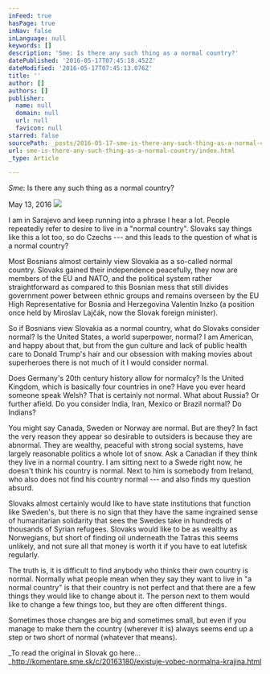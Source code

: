 ```yaml
---
inFeed: true
hasPage: true
inNav: false
inLanguage: null
keywords: []
description: 'Sme: Is there any such thing as a normal country?'
datePublished: '2016-05-17T07:45:18.452Z'
dateModified: '2016-05-17T07:45:13.076Z'
title: ''
author: []
authors: []
publisher:
  name: null
  domain: null
  url: null
  favicon: null
starred: false
sourcePath: _posts/2016-05-17-sme-is-there-any-such-thing-as-a-normal-country.md
url: sme-is-there-any-such-thing-as-a-normal-country/index.html
_type: Article

---
```

_Sme_: Is there any such thing as a normal country?

May 13, 2016
![](https://the-grid-user-content.s3-us-west-2.amazonaws.com/3b65acbe-a0f9-4035-a843-062eb5ddabb7.jpg)

I am in Sarajevo and keep running into a phrase I hear a lot. People repeatedly refer to desire to live in a "normal country". Slovaks say things like this a lot too, so do Czechs --- and this leads to the question of what is a normal country? 

Most Bosnians almost certainly view Slovakia as a so-called normal country. Slovaks gained their independence peacefully, they now are members of the EU and NATO, and the political system rather straightforward as compared to this Bosnian mess that still divides government power between ethnic groups and remains overseen by the EU High Representative for Bosnia and Herzegovina Valentin Inzko (a position once held by Miroslav Lajčák, now the Slovak foreign minister). 

So if Bosnians view Slovakia as a normal country, what do Slovaks consider normal? Is the United States, a world superpower, normal? I am American, and happy about that, but from the gun culture and lack of public health care to Donald Trump's hair and our obsession with making movies about superheroes there is not much of it I would consider normal. 

Does Germany's 20th century history allow for normalcy? Is the United Kingdom, which is basically four countries in one? Have you ever heard someone speak Welsh? That is certainly not normal. What about Russia? Or further afield. Do you consider India, Iran, Mexico or Brazil normal? Do Indians? 

You might say Canada, Sweden or Norway are normal. But are they? In fact the very reason they appear so desirable to outsiders is because they are abnormal. They are wealthy, peaceful with strong social systems, have largely reasonable politics a whole lot of snow. Ask a Canadian if they think they live in a normal country. I am sitting next to a Swede right now, he doesn't think his country is normal. Next to him is somebody from Ireland, who also does not find his country normal --- and also finds my question absurd. 

Slovaks almost certainly would like to have state institutions that function like Sweden's, but there is no sign that they have the same ingrained sense of humanitarian solidarity that sees the Swedes take in hundreds of thousands of Syrian refugees. Slovaks would like to be as wealthy as Norwegians, but short of finding oil underneath the Tatras this seems unlikely, and not sure all that money is worth it if you have to eat lutefisk regularly. 

The truth is, it is difficult to find anybody who thinks their own country is normal. Normally what people mean when they say they want to live in "a normal country" is that their country is not perfect and that there are a few things they would like to change about it. The person next to them would like to change a few things too, but they are often different things. 

Sometimes those changes are big and sometimes small, but even if you manage to make them the country (wherever it is) always seems end up a step or two short of normal (whatever that means). 

_To read the original in Slovak go here... _http://komentare.sme.sk/c/20163180/existuje-vobec-normalna-krajina.html
